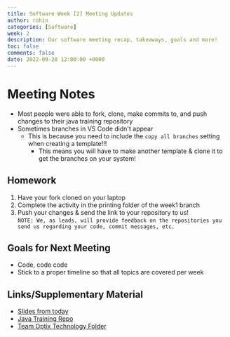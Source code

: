 ```yaml
---
title: Software Week [2] Meeting Updates
author: rohin
categories: [Software]
week: 2
description: Our software meeting recap, takeaways, goals and more!
toc: false
comments: false
date: 2022-09-28 12:00:00 +0000
--- 
```


# Meeting Notes
 - Most people were able to fork, clone, make commits to, and push changes to their java training repository
 - Sometimes branches in VS Code didn't appear
   - This is because you need to include the `copy all branches` setting when creating a template!!!
     - This means you will have to make another template & clone it to get the branches on your system!

## Homework
 1. Have your fork cloned on your laptop
 2. Complete the activity in the printing folder of the week1 branch
 3. Push your changes & send the link to your repository to us! <br>
`NOTE: We, as leads, will provide feedback on the repositories you send us regarding your code, commit messages, etc.`

## Goals for Next Meeting
 - Code, code code
 - Stick to a proper timeline so that all topics are covered per week

## Links/Supplementary Material
 - [Slides from today](https://docs.google.com/presentation/d/1aKv-HT2iCATEBn4cI1GT3qhR8n-8bjzfa0y-ygBeKxw/edit?usp=sharing)
 - [Java Training Repo](https://github.com/Team-Optix-3749/Java-Training)
 - [Team Optix Technology Folder](https://drive.google.com/drive/folders/1D4VNl_CzpGJff69jR2onBDxhrS-d7Ol8?usp=sharing)

